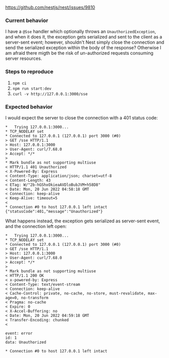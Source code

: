https://github.com/nestjs/nest/issues/9810

### Current behavior

I have a `@Sse` handler which optionally throws an `UnauthorizedException`, and
when it does it, the exception gets serialized and sent to the client as
a server-sent event; however, shouldn't Nest simply close the connection and
send the serialized exception within the body of the response? Otherwise I am
afraid there migth be the risk of un-authorized requests consuming server
resources.

### Steps to reproduce

1. `npm ci`
2. `npm run start:dev`
3. `curl -v http://127.0.0.1:3000/sse`

### Expected behavior

I would expect the server to close the connection with a 401 status code:

```
*   Trying 127.0.0.1:3000...
* TCP_NODELAY set
* Connected to 127.0.0.1 (127.0.0.1) port 3000 (#0)
> GET /sse HTTP/1.1
> Host: 127.0.0.1:3000
> User-Agent: curl/7.68.0
> Accept: */*
>
* Mark bundle as not supporting multiuse
< HTTP/1.1 401 Unauthorized
< X-Powered-By: Express
< Content-Type: application/json; charset=utf-8
< Content-Length: 43
< ETag: W/"2b-hGShxOkieaAVDloBubJVM+h58D8"
< Date: Mon, 20 Jun 2022 04:58:18 GMT
< Connection: keep-alive
< Keep-Alive: timeout=5
<
* Connection #0 to host 127.0.0.1 left intact
{"statusCode":401,"message":"Unauthorized"}
```

What happens instead, the exception gets serialized as server-sent event, and the connection left open:

```
*   Trying 127.0.0.1:3000...
* TCP_NODELAY set
* Connected to 127.0.0.1 (127.0.0.1) port 3000 (#0)
> GET /sse HTTP/1.1
> Host: 127.0.0.1:3000
> User-Agent: curl/7.68.0
> Accept: */*
>
* Mark bundle as not supporting multiuse
< HTTP/1.1 200 OK
< x-powered-by: Express
< Content-Type: text/event-stream
< Connection: keep-alive
< Cache-Control: private, no-cache, no-store, must-revalidate, max-age=0, no-transform
< Pragma: no-cache
< Expire: 0
< X-Accel-Buffering: no
< Date: Mon, 20 Jun 2022 04:59:18 GMT
< Transfer-Encoding: chunked
<

event: error
id: 1
data: Unauthorized

* Connection #0 to host 127.0.0.1 left intact
```

